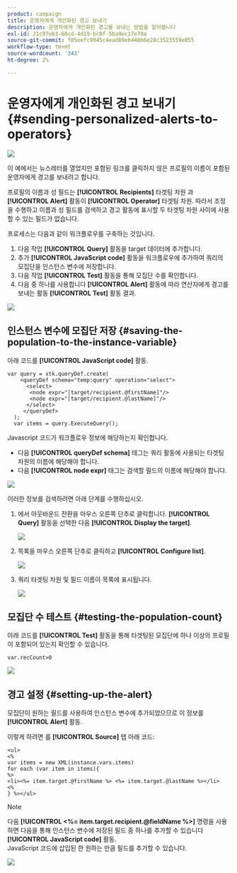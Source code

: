 ```yaml
---
product: campaign
title: 운영자에게 개인화된 경고 보내기
description: 운영자에게 개인화된 경고를 보내는 방법을 알아봅니다
exl-id: 21c97eb3-60cd-4d19-bc0f-5ba9ec17e70a
source-git-commit: f05eefc9945c4ead89eb448b6e28c3523559e055
workflow-type: tm+mt
source-wordcount: '343'
ht-degree: 2%

---
```


# 운영자에게 개인화된 경고 보내기{#sending-personalized-alerts-to-operators}

![](../../assets/common.svg)

이 예에서는 뉴스레터를 열었지만 포함된 링크를 클릭하지 않은 프로필의 이름이 포함된 운영자에게 경고를 보내려고 합니다.

프로필의 이름과 성 필드는 **[!UICONTROL Recipients]** 타겟팅 차원 과 **[!UICONTROL Alert]** 활동이 **[!UICONTROL Operator]** 타겟팅 차원. 따라서 조정을 수행하고 이름과 성 필드를 검색하고 경고 활동에 표시할 두 타겟팅 차원 사이에 사용할 수 있는 필드가 없습니다.

프로세스는 다음과 같이 워크플로우를 구축하는 것입니다.

1. 다음 작업 **[!UICONTROL Query]** 활동을 target 데이터에 추가합니다.
1. 추가 **[!UICONTROL JavaScript code]** 활동을 워크플로우에 추가하여 쿼리의 모집단을 인스턴스 변수에 저장합니다.
1. 다음 작업 **[!UICONTROL Test]** 활동을 통해 모집단 수를 확인합니다.
1. 다음 중 하나를 사용합니다 **[!UICONTROL Alert]** 활동에 따라 연산자에게 경고를 보내는 활동 **[!UICONTROL Test]** 활동 결과.

![](assets/uc_operator_1.png)

## 인스턴스 변수에 모집단 저장 {#saving-the-population-to-the-instance-variable}

아래 코드를 **[!UICONTROL JavaScript code]** 활동.

```
var query = xtk.queryDef.create(  
    <queryDef schema="temp:query" operation="select">  
      <select>  
       <node expr="[target/recipient.@firstName]"/>  
       <node expr="[target/recipient.@lastName]"/>  
      </select>  
     </queryDef>  
  );  
  var items = query.ExecuteQuery();
```

Javascript 코드가 워크플로우 정보에 해당하는지 확인합니다.

* 다음 **[!UICONTROL queryDef schema]** 태그는 쿼리 활동에 사용되는 타겟팅 차원의 이름에 해당해야 합니다.
* 다음 **[!UICONTROL node expr]** 태그는 검색할 필드의 이름에 해당해야 합니다.

![](assets/uc_operator_3.png)

이러한 정보를 검색하려면 아래 단계를 수행하십시오.

1. 에서 아웃바운드 전환을 마우스 오른쪽 단추로 클릭합니다. **[!UICONTROL Query]** 활동을 선택한 다음 **[!UICONTROL Display the target]**.

   ![](assets/uc_operator_4.png)

1. 목록을 마우스 오른쪽 단추로 클릭하고 **[!UICONTROL Configure list]**.

   ![](assets/uc_operator_5.png)

1. 쿼리 타겟팅 차원 및 필드 이름이 목록에 표시됩니다.

   ![](assets/uc_operator_6.png)

## 모집단 수 테스트 {#testing-the-population-count}

아래 코드를 **[!UICONTROL Test]** 활동을 통해 타겟팅된 모집단에 하나 이상의 프로필이 포함되어 있는지 확인할 수 있습니다.

```
var.recCount>0
```

![](assets/uc_operator_7.png)

## 경고 설정 {#setting-up-the-alert}

모집단이 원하는 필드를 사용하여 인스턴스 변수에 추가되었으므로 이 정보를 **[!UICONTROL Alert]** 활동.

이렇게 하려면 를 **[!UICONTROL Source]** 탭 아래 코드:

```
<ul>
<%
var items = new XML(instance.vars.items)
for each (var item in items){
%>
<li><%= item.target.@firstName %> <%= item.target.@lastName %></li>
<%
} %></ul>
```

>[!NOTE]
>
>다음 **[!UICONTROL <%= item.target.recipient.@fieldName %>]** 명령을 사용하면 다음을 통해 인스턴스 변수에 저장된 필드 중 하나를 추가할 수 있습니다 **[!UICONTROL JavaScript code]** 활동.\
>JavaScript 코드에 삽입된 한 원하는 만큼 필드를 추가할 수 있습니다.

![](assets/uc_operator_8.png)
